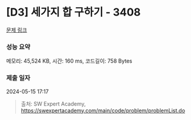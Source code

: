 # [D3] 세가지 합 구하기 - 3408 

[문제 링크](https://swexpertacademy.com/main/code/problem/problemDetail.do?contestProbId=AWEbPukqySUDFAWs) 

### 성능 요약

메모리: 45,524 KB, 시간: 160 ms, 코드길이: 758 Bytes

### 제출 일자

2024-05-15 17:17



> 출처: SW Expert Academy, https://swexpertacademy.com/main/code/problem/problemList.do